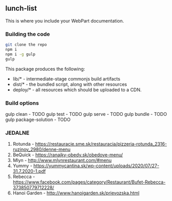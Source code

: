 ## lunch-list

This is where you include your WebPart documentation.

### Building the code

```bash
git clone the repo
npm i
npm i -g gulp
gulp
```

This package produces the following:

* lib/* - intermediate-stage commonjs build artifacts
* dist/* - the bundled script, along with other resources
* deploy/* - all resources which should be uploaded to a CDN.

### Build options

gulp clean - TODO
gulp test - TODO
gulp serve - TODO
gulp bundle - TODO
gulp package-solution - TODO

### JEDALNE

1. Rotunda - https://restauracie.sme.sk/restauracia/pizzeria-rotunda_2316-ruzinov_2980/denne-menu
2. BeQuick - https://ranajky-obedy.sk/obedove-menu/
3. Mlyn - http://www.mlynrestaurant.com/#menu
4. Yummy - https://yummycantina.sk/wp-content/uploads/2020/07/27-31.7.2020-1.pdf
5. Rebecca - https://www.facebook.com/pages/category/Restaurant/Bufet-Rebecca-373850779712228/
6. Hanoi Garden - http://www.hanoigarden.sk/prievozska.html

